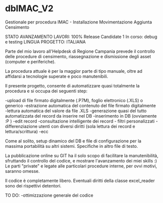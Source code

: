 # dbIMAC_V2
Gestionale per procedura IMAC - Installazione Movimentazione Aggiunta Censimento

STATO AVANZAMENTO LAVORI: 100%
Release Candidate 1
In corso: debug e testing
LINGUA PROGETTO: ITALIANA 

Parte del mio lavoro all'Helpdesk di Regione Campania prevede il controllo delle procedure di censimento, riassegnazione e dismissione
degli asset (computer e periferiche).

La procedura attuale è per la maggior parte di tipo manuale, oltre ad affidarsi a tecnologie superate e poco manutenibili.

Il presente progetto, consente di automatizzare quasi totalmente la procedura e si occupa dei seguenti step:

-upload di file firmato digitalmente (.P7M), foglio elettronico (.XLS) o generico
-estrazione automatica del contenuto del file firmato digitalmente
-lettura automatica del valore da file .XLS
-generazione quasi del tutto automatizzata del record da inserire nel DB
-inserimento in DB (ovviamente :P )
-edit record
-consultazione intelligente dei record - filtri personalizzati
-differenziazione utenti con diversi diritti (sola lettura dei record e lettura/scrittura)
-ecc

Come al solito, setup dinamico del DB e file di configurazione per la massima portabilità su altri sistemi.
Specifiche in altro file di testo.

La pubblicazione online su GIT ha il solo scopo di facilitare la manutenibilità, sfruttando il controllo del codice, e mostrare 
l'avanzamento dei miei skills :)
Le parti "private" e legate alle particolari procedure interne, per ovvi motivi, saranno omesse.

Il codice è completamente libero. 
Eventuali diritti della classe excel_reader sono dei rispettivi detentori.

TO DO:
-ottimizzazione generale del codice
